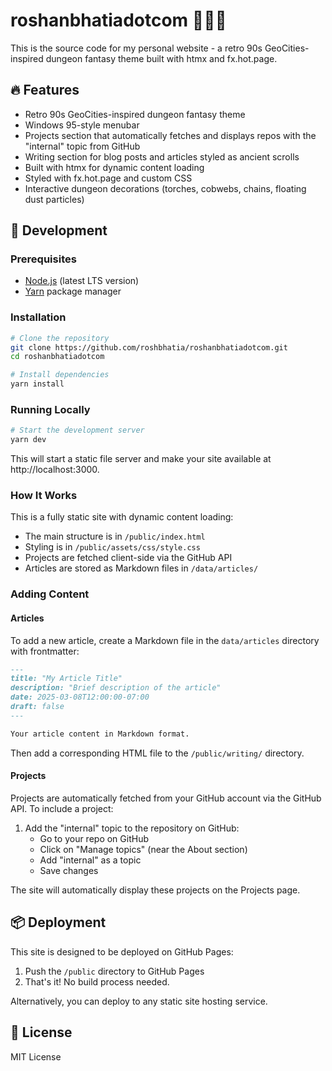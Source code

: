 # roshanbhatiadotcom 🧙‍♂️🔮

This is the source code for my personal website - a retro 90s GeoCities-inspired dungeon fantasy theme built with htmx and fx.hot.page.

## 🔥 Features

- Retro 90s GeoCities-inspired dungeon fantasy theme
- Windows 95-style menubar
- Projects section that automatically fetches and displays repos with the "internal" topic from GitHub
- Writing section for blog posts and articles styled as ancient scrolls
- Built with htmx for dynamic content loading
- Styled with fx.hot.page and custom CSS
- Interactive dungeon decorations (torches, cobwebs, chains, floating dust particles)

## 🚀 Development

### Prerequisites

- [Node.js](https://nodejs.org/) (latest LTS version)
- [Yarn](https://yarnpkg.com/) package manager

### Installation

```bash
# Clone the repository
git clone https://github.com/roshbhatia/roshanbhatiadotcom.git
cd roshanbhatiadotcom

# Install dependencies
yarn install
```

### Running Locally

```bash
# Start the development server
yarn dev
```

This will start a static file server and make your site available at http://localhost:3000.

### How It Works

This is a fully static site with dynamic content loading:
- The main structure is in `/public/index.html`
- Styling is in `/public/assets/css/style.css`
- Projects are fetched client-side via the GitHub API
- Articles are stored as Markdown files in `/data/articles/`

### Adding Content

#### Articles

To add a new article, create a Markdown file in the `data/articles` directory with frontmatter:

```markdown
---
title: "My Article Title"
description: "Brief description of the article"
date: 2025-03-08T12:00:00-07:00
draft: false
---

Your article content in Markdown format.
```

Then add a corresponding HTML file to the `/public/writing/` directory.

#### Projects

Projects are automatically fetched from your GitHub account via the GitHub API. To include a project:

1. Add the "internal" topic to the repository on GitHub:
   - Go to your repo on GitHub
   - Click on "Manage topics" (near the About section)
   - Add "internal" as a topic
   - Save changes

The site will automatically display these projects on the Projects page.

## 📦 Deployment

This site is designed to be deployed on GitHub Pages:

1. Push the `/public` directory to GitHub Pages
2. That's it! No build process needed.

Alternatively, you can deploy to any static site hosting service.

## 📝 License

MIT License
